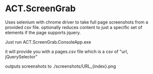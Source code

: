 # ACT.ScreenGrab
Uses selenium with chrome driver to take full page screenshots from a provided csv file.
optionally reduces content to just a specific set of elements if the page supports jquery.


Just run
ACT.ScreenGrab.ConsoleApp.exe

it will provide you with a pages.csv file which is a csv of "url, jQuerySelector"

outputs screenshots to ./screenshots/URL_{index}.png